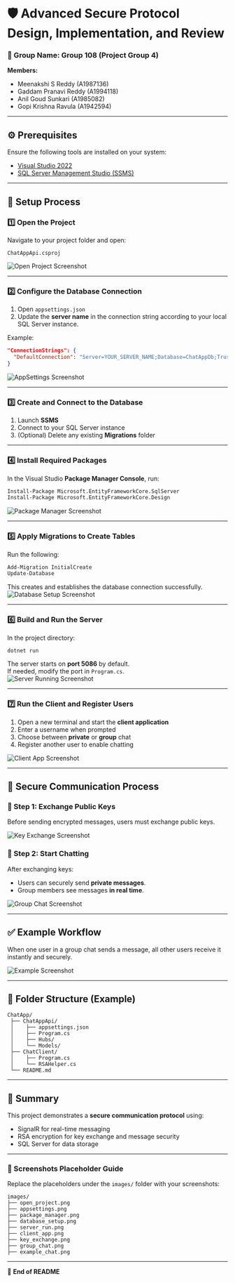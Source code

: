 # 🛡️ Advanced Secure Protocol Design, Implementation, and Review

### 👥 Group Name: Group 108 (Project Group 4)

**Members:**
- Meenakshi S Reddy (A1987136)  
- Gaddam Pranavi Reddy (A1994118)  
- Anil Goud Sunkari (A1985082)  
- Gopi Krishna Ravula (A1942594)

---

## ⚙️ Prerequisites
Ensure the following tools are installed on your system:
- [Visual Studio 2022](https://visualstudio.microsoft.com/vs/)
- [SQL Server Management Studio (SSMS)](https://learn.microsoft.com/en-us/sql/ssms/download-sql-server-management-studio-ssms)

---

## 🚀 Setup Process

### 1️⃣ Open the Project
Navigate to your project folder and open:
```
ChatAppApi.csproj
```
![Open Project Screenshot](images/open_project.png)

---

### 2️⃣ Configure the Database Connection
1. Open `appsettings.json`  
2. Update the **server name** in the connection string according to your local SQL Server instance.

Example:
```json
"ConnectionStrings": {
  "DefaultConnection": "Server=YOUR_SERVER_NAME;Database=ChatAppDb;Trusted_Connection=True;"
}
```
![AppSettings Screenshot](images/appsettings.png)

---

### 3️⃣ Create and Connect to the Database
1. Launch **SSMS**  
2. Connect to your SQL Server instance  
3. (Optional) Delete any existing **Migrations** folder  

---

### 4️⃣ Install Required Packages
In the Visual Studio **Package Manager Console**, run:
```bash
Install-Package Microsoft.EntityFrameworkCore.SqlServer
Install-Package Microsoft.EntityFrameworkCore.Design
```
![Package Manager Screenshot](images/package_manager.png)

---

### 5️⃣ Apply Migrations to Create Tables
Run the following:
```bash
Add-Migration InitialCreate
Update-Database
```
This creates and establishes the database connection successfully.  
![Database Setup Screenshot](images/database_setup.png)

---

### 6️⃣ Build and Run the Server
In the project directory:
```bash
dotnet run
```
The server starts on **port 5086** by default.  
If needed, modify the port in `Program.cs`.  
![Server Running Screenshot](images/server_run.png)

---

### 7️⃣ Run the Client and Register Users
1. Open a new terminal and start the **client application**  
2. Enter a username when prompted  
3. Choose between **private** or **group** chat  
4. Register another user to enable chatting  

![Client App Screenshot](images/client_app.png)

---

## 🔐 Secure Communication Process

### 🔑 Step 1: Exchange Public Keys
Before sending encrypted messages, users must exchange public keys.

![Key Exchange Screenshot](images/key_exchange.png)

### 💬 Step 2: Start Chatting
After exchanging keys:
- Users can securely send **private messages**.  
- Group members see messages **in real time**.

![Group Chat Screenshot](images/group_chat.png)

---

## ✅ Example Workflow
When one user in a group chat sends a message, all other users receive it instantly and securely.

![Example Screenshot](images/example_chat.png)

---

## 📂 Folder Structure (Example)
```
ChatApp/
 ├── ChatAppApi/
 │    ├── appsettings.json
 │    ├── Program.cs
 │    ├── Hubs/
 │    └── Models/
 ├── ChatClient/
 │    ├── Program.cs
 │    └── RSAHelper.cs
 └── README.md
```

---

## 🧠 Summary
This project demonstrates a **secure communication protocol** using:
- SignalR for real-time messaging  
- RSA encryption for key exchange and message security  
- SQL Server for data storage  

---

### 📸 Screenshots Placeholder Guide
Replace the placeholders under the `images/` folder with your screenshots:
```
images/
├── open_project.png
├── appsettings.png
├── package_manager.png
├── database_setup.png
├── server_run.png
├── client_app.png
├── key_exchange.png
├── group_chat.png
├── example_chat.png
```

---

📄 **End of README**

